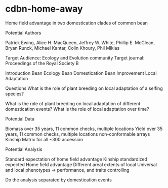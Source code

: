 # cdbn-home-away
Home field advantage in two domestication clades of common bean

Potential Authors

Patrick Ewing, Alice H. MacQueen, Jeffrey W. White, Phillip E. McClean, Bryan Runck, Michael Kantar, Colin Khoury, Phil Miklas

Target Audience:  Ecology and Evolution community
Target journal: Proceedings of the Royal Society B

Introduction
Bean Ecology
Bean Domestication
Bean Improvement
Local Adaptation

Questions
What is the role of plant breeding on local adaptation of a selfing species?


What is the role of plant breeding on local adaptation  of different domestication events?
What is the role of local adaptation over time?

Potential Data

Biomass over 35 years, 11 common checks, multiple locations
Yield over 35 years, 11 common checks, multiple locations
non-conformable arrays
Kinship Matrix for all ~300 accession

Potential Analysis

Standard expectation of home field advantage
Kinship standardized expected Home field advantage
Different areal extents of local
Universal and local phenotypes → performance, and traits controlling

Do the analysis separated by domestication events
